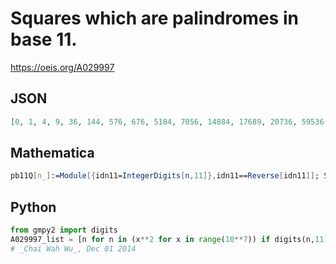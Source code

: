 # Squares which are palindromes in base 11\.
https://oeis.org/A029997
## JSON
```JSON
[0, 1, 4, 9, 36, 144, 576, 676, 5184, 7056, 14884, 17689, 20736, 59536, 65025, 77841, 145924, 535824, 1774224, 2143296, 2547216, 5827396, 7096896, 7817616, 9375844, 20034576, 63872064, 214388164, 217946169, 221533456, 255488256, 259371025]
```
## Mathematica
```Mathematica
pb11Q[n_]:=Module[{idn11=IntegerDigits[n,11]},idn11==Reverse[idn11]]; Select[Range[0,17000]^2,pb11Q] (* _Harvey P. Dale_, Jul 23 2014 *)
```
## Python
```Python
from gmpy2 import digits
A029997_list = [n for n in (x**2 for x in range(10**7)) if digits(n,11) == digits(n,11)[::-1]]
# _Chai Wah Wu_, Dec 01 2014
```
